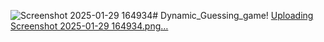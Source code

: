 ![Screenshot 2025-01-29 164934](https://github.com/user-attachments/assets/614c85b5-25ec-4e38-bcad-5523bf2d135d)# Dynamic_Guessing_game!
[Uploading Screenshot 2025-01-29 164934.png…]()

